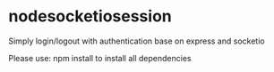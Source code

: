 # nodesocketiosession
Simply login/logout with authentication base on express and socketio


Please use: npm install to install all dependencies
